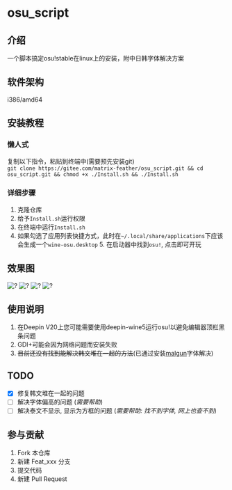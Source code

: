 # osu_script

## 介绍
一个脚本搞定osu!stable在linux上的安装，附中日韩字体解决方案

## 软件架构
i386/amd64

## 安装教程

### 懒人式

复制以下指令，粘贴到终端中(需要预先安装git)\
`git clone https://gitee.com/matrix-feather/osu_script.git && cd osu_script.git && chmod +x ./Install.sh && ./Install.sh`

### 详细步骤

1. 克隆仓库
2. 给予`Install.sh`运行权限
3. 在终端中运行`Install.sh`
4. 如果勾选了应用列表快捷方式，此时在`~/.local/share/applications`下应该会生成一个`wine-osu.desktop`
    5. 在启动器中找到`osu!`, 点击即可开玩


## 效果图

![?](https://s1.ax1x.com/2020/08/12/avbKQf.png)
![?](https://s1.ax1x.com/2020/08/12/avbQOS.png)
![?](https://s1.ax1x.com/2020/08/12/avbuSP.png)
![?](https://s1.ax1x.com/2020/08/12/avbMy8.png)

## 使用说明

1.  在Deepin V20上您可能需要使用deepin-wine5运行osu!以避免编辑器顶栏黑条问题 
2.  GDI+可能会因为网络问题而安装失败
3.  ~~目前还没有找到能解决韩文堆在一起的方法~~(已通过安装[malgun](https://zh.wikipedia.org/zh-hans/Malgun_Gothic)字体解决)

## TODO
- [x] 修复韩文堆在一起的问题
- [ ] 解决字体偏高的问题 (*需要帮助*)
- [ ] 解决泰文不显示, 显示为方框的问题 (*需要帮助: 找不到字体, 网上也查不到*)

## 参与贡献

1.  Fork 本仓库
2.  新建 Feat_xxx 分支
3.  提交代码
4.  新建 Pull Request
